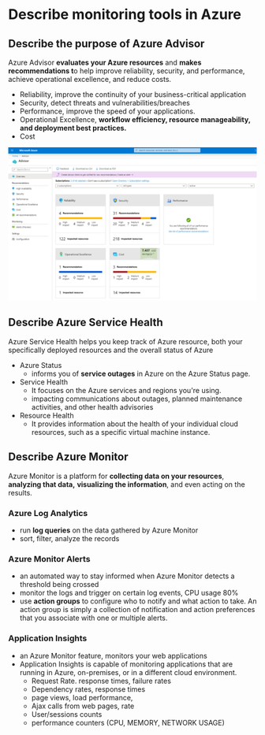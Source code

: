 # Describe monitoring tools in Azure

## Describe the purpose of Azure Advisor

Azure Advisor **evaluates your Azure resources** and **makes recommendations t**o help improve reliability, security, and performance, achieve operational excellence, and reduce costs.

- Reliability,  improve the continuity of your business-critical application
- Security, detect threats and vulnerabilities/breaches
- Performance,  improve the speed of your applications.
- Operational Excellence, **workflow efficiency, resource manageability, and deployment best practices.**
- Cost

![Azure Advisor](./304/304.png)

## Describe Azure Service Health

Azure Service Health helps you keep track of Azure resource, both your specifically deployed resources and the overall status of Azure

- Azure Status
    - informs you of **service outages** in Azure on the Azure Status page.
- Service Health
    - It focuses on the Azure services and regions you're using.
    - impacting communications about outages, planned maintenance activities, and other health advisories
- Resource Health
    - It provides information about the health of your individual cloud resources, such as a specific virtual machine instance.

## Describe Azure Monitor

Azure Monitor is a platform for **collecting data on your resources**, **analyzing that data,** **visualizing the information**, and even acting on the results.

### Azure Log Analytics

- run **log queries** on the data gathered by Azure Monitor
- sort, filter, analyze the records

### Azure Monitor Alerts

- an automated way to stay informed when Azure Monitor detects a threshold being crossed
- monitor the logs and trigger on certain log events, CPU usage 80%
- use **action groups** to configure who to notify and what action to take. An action group is simply a collection of notification and action preferences that you associate with one or multiple alerts.

### Application Insights

- an Azure Monitor feature, monitors your web applications
- Application Insights is capable of monitoring applications that are running in Azure, on-premises, or in a different cloud environment.
    - Request Rate. response times, failure rates
    - Dependency rates, response times
    - page views, load performance,
    - Ajax calls from web pages, rate
    - User/sessions counts
    - performance counters  (CPU, MEMORY, NETWORK USAGE)